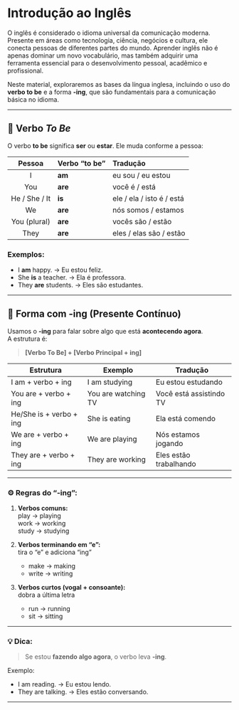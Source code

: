 # Introdução ao Inglês

O inglês é considerado o idioma universal da comunicação moderna. Presente em áreas como tecnologia, ciência, negócios e cultura, ele conecta pessoas de diferentes partes do mundo. Aprender inglês não é apenas dominar um novo vocabulário, mas também adquirir uma ferramenta essencial para o desenvolvimento pessoal, acadêmico e profissional.

Neste material, exploraremos as bases da língua inglesa, incluindo o uso do **verbo to be** e a forma **-ing**, que são fundamentais para a comunicação básica no idioma.

---

## 💬 Verbo *To Be*

O verbo **to be** significa **ser** ou **estar**. Ele muda conforme a pessoa:

| Pessoa | Verbo “to be” | Tradução |
|:-------:|:--------------|:----------|
| I | **am** | eu sou / eu estou |
| You | **are** | você é / está |
| He / She / It | **is** | ele / ela / isto é / está |
| We | **are** | nós somos / estamos |
| You (plural) | **are** | vocês são / estão |
| They | **are** | eles / elas são / estão |

### Exemplos:
- I **am** happy. → Eu estou feliz.  
- She **is** a teacher. → Ela é professora.  
- They **are** students. → Eles são estudantes.

---

## 🔄 Forma com **-ing** (Presente Contínuo)

Usamos o **-ing** para falar sobre algo que está **acontecendo agora**.  
A estrutura é:

> **[Verbo To Be] + [Verbo Principal + ing]**

| Estrutura | Exemplo | Tradução |
|------------|----------|-----------|
| I am + verbo + ing | I am studying | Eu estou estudando |
| You are + verbo + ing | You are watching TV | Você está assistindo TV |
| He/She is + verbo + ing | She is eating | Ela está comendo |
| We are + verbo + ing | We are playing | Nós estamos jogando |
| They are + verbo + ing | They are working | Eles estão trabalhando |

---

### ⚙️ Regras do “-ing”:
1. **Verbos comuns:**  
   play → playing  
   work → working  
   study → studying  

2. **Verbos terminando em “e”:**  
   tira o “e” e adiciona “ing”  
   - make → making  
   - write → writing  

3. **Verbos curtos (vogal + consoante):**  
   dobra a última letra  
   - run → running  
   - sit → sitting  

---

### 💡 Dica:
> Se estou **fazendo algo agora**, o verbo leva **-ing**.

Exemplo:  
- I am reading. → Eu estou lendo.  
- They are talking. → Eles estão conversando.

---
